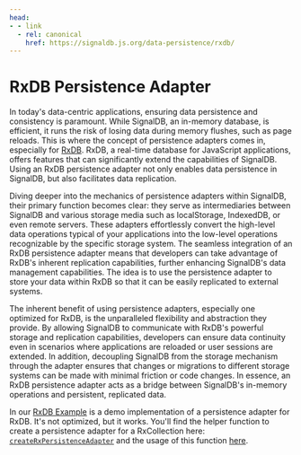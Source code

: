 ```yaml
---
head:
- - link
  - rel: canonical
    href: https://signaldb.js.org/data-persistence/rxdb/
---
```

# RxDB Persistence Adapter

In today's data-centric applications, ensuring data persistence and consistency is paramount. While SignalDB, an in-memory database, is efficient, it runs the risk of losing data during memory flushes, such as page reloads. This is where the concept of persistence adapters comes in, especially for [RxDB](https://rxdb.info). RxDB, a real-time database for JavaScript applications, offers features that can significantly extend the capabilities of SignalDB. Using an RxDB persistence adapter not only enables data persistence in SignalDB, but also facilitates data replication.

Diving deeper into the mechanics of persistence adapters within SignalDB, their primary function becomes clear: they serve as intermediaries between SignalDB and various storage media such as localStorage, IndexedDB, or even remote servers. These adapters effortlessly convert the high-level data operations typical of your applications into the low-level operations recognizable by the specific storage system. The seamless integration of an RxDB persistence adapter means that developers can take advantage of RxDB's inherent replication capabilities, further enhancing SignalDB's data management capabilities. The idea is to use the persistence adapter to store your data within RxDB so that it can be easily replicated to external systems.

The inherent benefit of using persistence adapters, especially one optimized for RxDB, is the unparalleled flexibility and abstraction they provide. By allowing SignalDB to communicate with RxDB's powerful storage and replication capabilities, developers can ensure data continuity even in scenarios where applications are reloaded or user sessions are extended. In addition, decoupling SignalDB from the storage mechanism through the adapter ensures that changes or migrations to different storage systems can be made with minimal friction or code changes. In essence, an RxDB persistence adapter acts as a bridge between SignalDB's in-memory operations and persistent, replicated data.

In our [RxDB Example](https://github.com/maxnowack/signaldb/tree/main/examples/rxdb) is a demo implementation of a persistence adapter for RxDB. It's not optimized, but it works. You'll find the helper function to create a persistence adapter for a RxCollection here: [`createRxPersistenceAdapter`](https://github.com/maxnowack/signaldb/blob/main/examples/rxdb/src/utils/createRxPersistenceAdapter.ts) and the usage of this function [here](https://github.com/maxnowack/signaldb/blob/main/examples/rxdb/src/system/setupCollection/persistence.ts).
